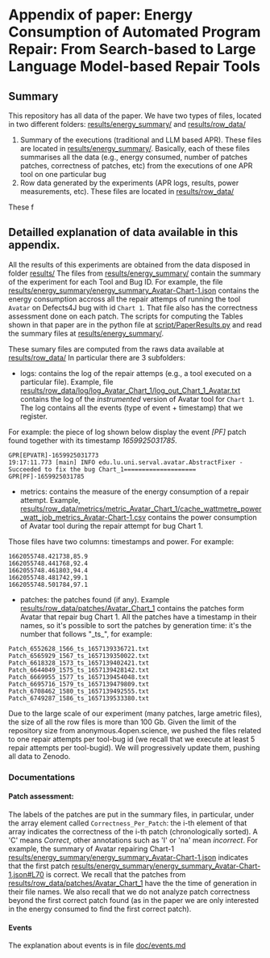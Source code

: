 # Appendix of paper: Energy Consumption of Automated Program Repair: From Search-based to Large Language Model-based Repair Tools

## Summary

This repository has all data of the paper.
We have two types of files, located in two different folders:  [results/energy_summary/](results/energy_summary/) and [results/row_data/](results/row_data/)
1) Summary of the executions (traditional and LLM based APR). These files are located in [results/energy_summary/](results/energy_summary/).
Basically, each of these files summarises all the data (e.g., energy consumed, number of patches patches, correctness of patches, etc) from the executions of one APR tool on one particular bug
2) Row data generated by the experiments (APR logs, results, power measurements, etc). These files are located in [results/row_data/](results/row_data/)

These f

## Detailled explanation of data available in this appendix.

All the results of this experiments are obtained from the data disposed in folder [results/](results/)
The files from [results/energy_summary/](results/energy_summary/) contain the summary of the experiment for each Tool and Bug ID.
For example, the file [results/energy_summary/energy_summary_Avatar-Chart-1.json](results/energy_summary/energy_summary_Avatar-Chart-1.json) contains the energy consumption accross all the repair attemps of running the tool `Avatar` on  Defects4J bug with id `Chart 1`. 
That file also has the correctness assessment done on each patch.
The scripts for computing the Tables shown in that paper  are in the python file at [script/PaperResults.py](script/PaperResults.py) and read the summary files at [results/energy_summary/](results/energy_summary/).  

These sumary files are computed from the raws data available at [results/row_data/](results/row_data/)
In particular there are 3 subfolders:
- logs: contains the log of the repair attemps (e.g., a tool executed on a particular file). Example, file [results/row_data/log/log_Avatar_Chart_1/log_out_Chart_1_Avatar.txt](results/row_data/log/log_Avatar_Chart_1/log_out_Chart_1_Avatar.txt) contains the log of the *instrumented* version of Avatar tool for `Chart 1`. The log contains all the events (type of event + timestamp) that we register.

For example: the piece of log shown below display the event *[PF]*  patch found together with its timestamp *1659925031785*.
```
GPR[EPVATR]-1659925031773
19:17:11.773 [main] INFO edu.lu.uni.serval.avatar.AbstractFixer - Succeeded to fix the bug Chart_1====================
GPR[PF]-1659925031785

```

- metrics: contains the measure of the energy consumption of a repair attempt. Example, [results/row_data/metrics/metric_Avatar_Chart_1/cache_wattmetre_power_watt_job_metrics_Avatar-Chart-1.csv](results/row_data/metrics/metric_Avatar_Chart_1/cache_wattmetre_power_watt_job_metrics_Avatar-Chart-1.csv) contains the power consumption of Avatar tool during the repair attempt for bug Chart 1. 

Those files have two columns: timestamps and power. For example:
```
1662055748.421738,85.9
1662055748.441768,92.4
1662055748.461803,94.4
1662055748.481742,99.1
1662055748.501784,97.1
```
- patches: the patches found (if any). Example [results/row_data/patches/Avatar_Chart_1](results/row_data/patches/Avatar_Chart_1) contains the patches form Avatar that repair  bug Chart 1. All the patches have a timestamp in their names, so it's possible to sort the patches by generation time: it's the number that follows "\_ts\_",  for example:
```
Patch_6552628_1566_ts_1657139336721.txt
Patch_6565929_1567_ts_1657139350022.txt
Patch_6618328_1573_ts_1657139402421.txt
Patch_6644049_1575_ts_1657139428142.txt
Patch_6669955_1577_ts_1657139454048.txt
Patch_6695716_1579_ts_1657139479809.txt
Patch_6708462_1580_ts_1657139492555.txt
Patch_6749287_1586_ts_1657139533380.txt
```



Due to the large scale of our experiment (many patches, large  ametric files), the size of all the row files is more than 100 Gb. Given the limit of the repository size from anonymous.4open.science, we pushed the files related to one repair attempts per tool-bug id (we recall that we execute at least  5 repair attempts per tool-bugid).
We will progressively update them, pushing all data to Zenodo.


### Documentations


#### Patch assessment:
The labels of the patches are put in the summary files, in particular, under the array element called `Correctness_Per_Patch`: the i-th element of that array indicates the correctness of the i-th patch (chronologically sorted). A 'C' means *Correct*, other annotations such as 'I' or 'na' mean *incorrect*.
For example,  the summary of Avatar repairing Chart-1  [results/energy_summary/energy_summary_Avatar-Chart-1.json](results/energy_summary/energy_summary_Avatar-Chart-1.json)
indicates that the first patch [results/energy_summary/energy_summary_Avatar-Chart-1.json#L70](results/energy_summary/energy_summary_Avatar-Chart-1.json#L70) is correct. We recall that the patches from  [results/row_data/patches/Avatar_Chart_1](results/row_data/patches/Avatar_Chart_1) have the the time of generation in their file names.
We also recall that we do not analyze patch correctness beyond the first correct patch found (as in the paper we are only interested in the energy consumed to find the first correct patch).


#### Events
The explanation about events is in file  [doc/events.md](doc/events.md)



